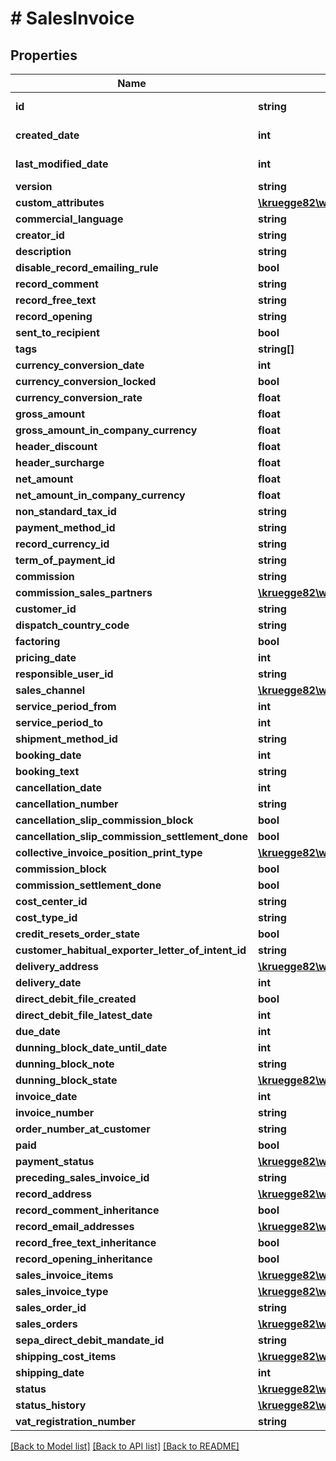 # # SalesInvoice

## Properties

Name | Type | Description | Notes
------------ | ------------- | ------------- | -------------
**id** | **string** |  | [optional] [readonly]
**created_date** | **int** |  | [optional] [readonly]
**last_modified_date** | **int** |  | [optional] [readonly]
**version** | **string** |  | [optional]
**custom_attributes** | [**\kruegge82\weclapp\Model\CustomAttribute[]**](CustomAttribute.md) |  | [optional]
**commercial_language** | **string** |  | [optional]
**creator_id** | **string** |  | [optional]
**description** | **string** |  | [optional]
**disable_record_emailing_rule** | **bool** |  | [optional]
**record_comment** | **string** |  | [optional]
**record_free_text** | **string** |  | [optional]
**record_opening** | **string** |  | [optional]
**sent_to_recipient** | **bool** |  | [optional]
**tags** | **string[]** |  | [optional]
**currency_conversion_date** | **int** |  | [optional]
**currency_conversion_locked** | **bool** |  | [optional]
**currency_conversion_rate** | **float** |  | [optional]
**gross_amount** | **float** |  | [optional]
**gross_amount_in_company_currency** | **float** |  | [optional]
**header_discount** | **float** |  | [optional]
**header_surcharge** | **float** |  | [optional]
**net_amount** | **float** |  | [optional]
**net_amount_in_company_currency** | **float** |  | [optional]
**non_standard_tax_id** | **string** |  | [optional]
**payment_method_id** | **string** |  | [optional]
**record_currency_id** | **string** |  | [optional]
**term_of_payment_id** | **string** |  | [optional]
**commission** | **string** |  | [optional]
**commission_sales_partners** | [**\kruegge82\weclapp\Model\CommissionSalesPartner[]**](CommissionSalesPartner.md) |  | [optional]
**customer_id** | **string** |  | [optional]
**dispatch_country_code** | **string** |  | [optional]
**factoring** | **bool** |  | [optional]
**pricing_date** | **int** |  | [optional]
**responsible_user_id** | **string** |  | [optional]
**sales_channel** | [**\kruegge82\weclapp\Model\DistributionChannel**](DistributionChannel.md) |  | [optional]
**service_period_from** | **int** |  | [optional]
**service_period_to** | **int** |  | [optional]
**shipment_method_id** | **string** |  | [optional]
**booking_date** | **int** |  | [optional]
**booking_text** | **string** |  | [optional]
**cancellation_date** | **int** |  | [optional]
**cancellation_number** | **string** |  | [optional]
**cancellation_slip_commission_block** | **bool** |  | [optional]
**cancellation_slip_commission_settlement_done** | **bool** |  | [optional]
**collective_invoice_position_print_type** | [**\kruegge82\weclapp\Model\CollectiveInvoicePositionPrintType**](CollectiveInvoicePositionPrintType.md) |  | [optional]
**commission_block** | **bool** |  | [optional]
**commission_settlement_done** | **bool** |  | [optional]
**cost_center_id** | **string** |  | [optional]
**cost_type_id** | **string** |  | [optional]
**credit_resets_order_state** | **bool** |  | [optional]
**customer_habitual_exporter_letter_of_intent_id** | **string** |  | [optional]
**delivery_address** | [**\kruegge82\weclapp\Model\RecordAddress**](RecordAddress.md) |  | [optional]
**delivery_date** | **int** |  | [optional]
**direct_debit_file_created** | **bool** |  | [optional]
**direct_debit_file_latest_date** | **int** |  | [optional]
**due_date** | **int** |  | [optional]
**dunning_block_date_until_date** | **int** |  | [optional]
**dunning_block_note** | **string** |  | [optional]
**dunning_block_state** | [**\kruegge82\weclapp\Model\DunningBlockState**](DunningBlockState.md) |  | [optional]
**invoice_date** | **int** |  | [optional]
**invoice_number** | **string** |  | [optional]
**order_number_at_customer** | **string** |  | [optional]
**paid** | **bool** |  | [optional]
**payment_status** | [**\kruegge82\weclapp\Model\PaymentStatus**](PaymentStatus.md) |  | [optional]
**preceding_sales_invoice_id** | **string** |  | [optional]
**record_address** | [**\kruegge82\weclapp\Model\RecordAddress**](RecordAddress.md) |  | [optional]
**record_comment_inheritance** | **bool** |  | [optional]
**record_email_addresses** | [**\kruegge82\weclapp\Model\EmailAddresses**](EmailAddresses.md) |  | [optional]
**record_free_text_inheritance** | **bool** |  | [optional]
**record_opening_inheritance** | **bool** |  | [optional]
**sales_invoice_items** | [**\kruegge82\weclapp\Model\SalesInvoiceItem[]**](SalesInvoiceItem.md) |  | [optional]
**sales_invoice_type** | [**\kruegge82\weclapp\Model\SalesInvoiceType**](SalesInvoiceType.md) |  | [optional]
**sales_order_id** | **string** |  | [optional]
**sales_orders** | [**\kruegge82\weclapp\Model\OnlyId[]**](OnlyId.md) |  | [optional]
**sepa_direct_debit_mandate_id** | **string** |  | [optional]
**shipping_cost_items** | [**\kruegge82\weclapp\Model\SalesInvoiceShippingCostItem[]**](SalesInvoiceShippingCostItem.md) |  | [optional]
**shipping_date** | **int** |  | [optional]
**status** | [**\kruegge82\weclapp\Model\SalesInvoiceStatusType**](SalesInvoiceStatusType.md) |  | [optional]
**status_history** | [**\kruegge82\weclapp\Model\SalesInvoiceStatusHistory[]**](SalesInvoiceStatusHistory.md) |  | [optional]
**vat_registration_number** | **string** |  | [optional]

[[Back to Model list]](../../README.md#models) [[Back to API list]](../../README.md#endpoints) [[Back to README]](../../README.md)
